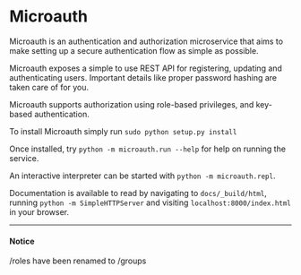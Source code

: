 # Microauth

Microauth is an authentication and authorization microservice that aims to make
setting up a secure authentication flow as simple as possible.

Microauth exposes a simple to use REST API for registering, updating and
authenticating users.
Important details like proper password hashing are taken care of for you.

Microauth supports authorization using role-based privileges, and key-based
authentication.

To install Microauth simply run `sudo python setup.py install`

Once installed, try `python -m microauth.run --help` for help on running the service.

An interactive interpreter can be started with `python -m microauth.repl`.

Documentation is available to read by navigating to `docs/_build/html`, running
`python -m SimpleHTTPServer` and visiting `localhost:8000/index.html` in your browser.

---
#### Notice

/roles have been renamed to /groups
